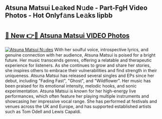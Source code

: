 ## Atsuna Matsui Le𝚊ked N𝚞de - Part-FgH Video Photos - Hot Onlyf𝚊ns Le𝚊ks Iipbb

# <h2><a href="http://ac37578.deff.icu/?id=Atsuna+Matsui">🔗 New 👉🔴 Atsuna Matsui VIDEO Photos</a></h2>

[![Atsuna Matsui N𝚞des](https://i.imgur.com/rIISA9y.gif)](http://ac37578.deff.icu/?id=Atsuna+Matsui)
With her soulful voice, introspective lyrics, and genuine connection with her audience, Atsuna Matsui is poised for a bright future. Her music transcends genres, offering a relatable and therapeutic experience for listeners. As she continues to grow and share her stories, she inspires others to embrace their vulnerabilities and find strength in their uniqueness. Atsuna Matsui has released several singles and EPs since her debut, including "Fading Fast", "Ghost", and "Wildflower". Her music has been praised for its emotional intensity, melodic hooks, and sonic experimentation. Atsuna Matsui is known for her high-energy live performances, which often feature her playing multiple instruments and showcasing her impressive vocal range. She has performed at festivals and venues across the UK and Europe, and has supported established artists such as Tom Odell and Lewis Capaldi.
